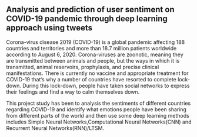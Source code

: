 ## Analysis and prediction of user sentiment on COVID-19 pandemic through deep learning approach using tweets
Corona-virus disease 2019 (COVID-19) is a global pandemic affecting 188 countries and territories and more than 18.7 million patients worldwide according to August 6, 2020. Corona-viruses are zoonotic, meaning they are transmitted between animals and people, but the ways in which it is transmitted, animal reservoirs, prophylaxis, and precise clinical manifestations. There is currently no vaccine and appropriate treatment for COVID-19 that‘s why a number of countries have resorted to complete lock-down. During this lock-down, people have taken social networks to express their feelings and find a way to calm themselves down.

This project study has been to analysis the sentiments of different countries regarding COVID-19 and identify what emotions people have been sharing from different parts of the world and then use some deep learning methods includes Simple Neural Networks,Computational Neural Networks(CNN) and Recurrent Neural Networks(RNN)/LTSM.

